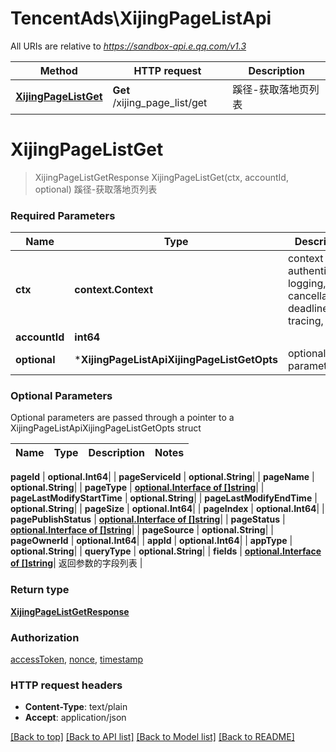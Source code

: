 # TencentAds\XijingPageListApi

All URIs are relative to *https://sandbox-api.e.qq.com/v1.3*

Method | HTTP request | Description
------------- | ------------- | -------------
[**XijingPageListGet**](XijingPageListApi.md#XijingPageListGet) | **Get** /xijing_page_list/get | 蹊径-获取落地页列表


# **XijingPageListGet**
> XijingPageListGetResponse XijingPageListGet(ctx, accountId, optional)
蹊径-获取落地页列表

### Required Parameters

Name | Type | Description  | Notes
------------- | ------------- | ------------- | -------------
 **ctx** | **context.Context** | context for authentication, logging, cancellation, deadlines, tracing, etc.
  **accountId** | **int64**|  | 
 **optional** | ***XijingPageListApiXijingPageListGetOpts** | optional parameters | nil if no parameters

### Optional Parameters
Optional parameters are passed through a pointer to a XijingPageListApiXijingPageListGetOpts struct

Name | Type | Description  | Notes
------------- | ------------- | ------------- | -------------

 **pageId** | **optional.Int64**|  | 
 **pageServiceId** | **optional.String**|  | 
 **pageName** | **optional.String**|  | 
 **pageType** | [**optional.Interface of []string**](string.md)|  | 
 **pageLastModifyStartTime** | **optional.String**|  | 
 **pageLastModifyEndTime** | **optional.String**|  | 
 **pageSize** | **optional.Int64**|  | 
 **pageIndex** | **optional.Int64**|  | 
 **pagePublishStatus** | [**optional.Interface of []string**](string.md)|  | 
 **pageStatus** | [**optional.Interface of []string**](string.md)|  | 
 **pageSource** | **optional.String**|  | 
 **pageOwnerId** | **optional.Int64**|  | 
 **appId** | **optional.Int64**|  | 
 **appType** | **optional.String**|  | 
 **queryType** | **optional.String**|  | 
 **fields** | [**optional.Interface of []string**](string.md)| 返回参数的字段列表 | 

### Return type

[**XijingPageListGetResponse**](XijingPageListGetResponse.md)

### Authorization

[accessToken](../README.md#accessToken), [nonce](../README.md#nonce), [timestamp](../README.md#timestamp)

### HTTP request headers

 - **Content-Type**: text/plain
 - **Accept**: application/json

[[Back to top]](#) [[Back to API list]](../README.md#documentation-for-api-endpoints) [[Back to Model list]](../README.md#documentation-for-models) [[Back to README]](../README.md)

